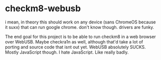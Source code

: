 # checkm8-webusb

i mean, in theory this should work on any device (sans ChromeOS because it suxx) that can run google chrome. don't know though. drivers are funky.

The end goal for this project is to be able to run checkm8 in a web browser over WebUSB.
Maybe checkra1n as well, although that'd take a lot of porting and source code that isnt out yet.
WebUSB absolutely SUCKS.
Mostly JavaScript though. I hate JavaScript. Like really badly.
